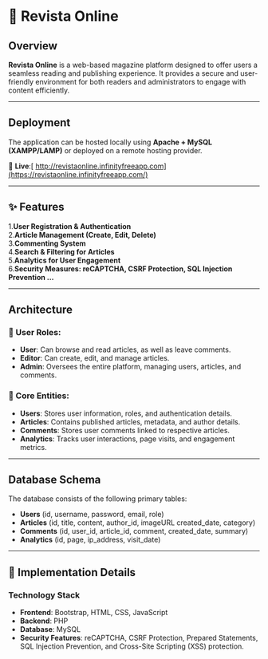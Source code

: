# 📖 Revista Online

## Overview
**Revista Online** is a web-based magazine platform designed to offer users a seamless reading and publishing experience. It provides a secure and user-friendly environment for both readers and administrators to engage with content efficiently.

---

## Deployment
The application can be hosted locally using **Apache + MySQL (XAMPP/LAMP)** or deployed on a remote hosting provider. 

🔗 **Live**:[ http://revistaonline.infinityfreeapp.com](https://revistaonline.infinityfreeapp.com/)

---

## ✨ Features
1.**User Registration & Authentication**  
2.**Article Management (Create, Edit, Delete)**   
3.**Commenting System**   
4.**Search & Filtering for Articles**   
5.**Analytics for User Engagement**   
6.**Security Measures: reCAPTCHA, CSRF Protection, SQL Injection Prevention ...**   

---

## Architecture

### 🔹 User Roles:
- **User**: Can browse and read articles, as well as leave comments.
- **Editor**: Can create, edit, and manage articles.
- **Admin**: Oversees the entire platform, managing users, articles, and comments.

### 🔹 Core Entities:
- **Users**: Stores user information, roles, and authentication details.
- **Articles**: Contains published articles, metadata, and author details.
- **Comments**: Stores user comments linked to respective articles.
- **Analytics**: Tracks user interactions, page visits, and engagement metrics.

---

## Database Schema
The database consists of the following primary tables:
- **Users** (id, username, password, email,  role)
- **Articles** (id, title, content, author_id, imageURL created_date, category)
- **Comments** (id, user_id, article_id, comment, created_date, summary)
- **Analytics** (id, page, ip_address, visit_date)

---

## 🔧 Implementation Details

### Technology Stack
- **Frontend**: Bootstrap, HTML, CSS, JavaScript
- **Backend**: PHP 
- **Database**: MySQL 
- **Security Features**: reCAPTCHA, CSRF Protection, Prepared Statements, SQL Injection Prevention, and Cross-Site Scripting (XSS) protection.
